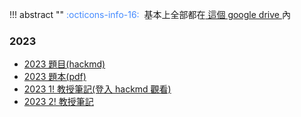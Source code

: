 !!! abstract ""
	<font color="#448aff">:octicons-info-16:</font>&nbsp;&nbsp;基本上全部都在[ 這個 google drive ](https://drive.google.com/drive/folders/1OLjEUWRHFxsW5JBZUH726PM193Ucklbt)內
	

### 2023

- [2023 題目(hackmd)](https://hackmd.io/@LittleCube/HJ51VvVe2)
- [2023 題本(pdf)](https://drive.google.com/drive/folders/15SrEeZEmTl81HaSDBFlWfOvVMsU8kkzo)
- [2023 1! 教授筆記(登入 hackmd 觀看)](https://hackmd.io/@BlueFoxyy/ryZT5r613) 
- [2023 2! 教授筆記](https://hackmd.io/@alvingogo/twosteplecturenote)